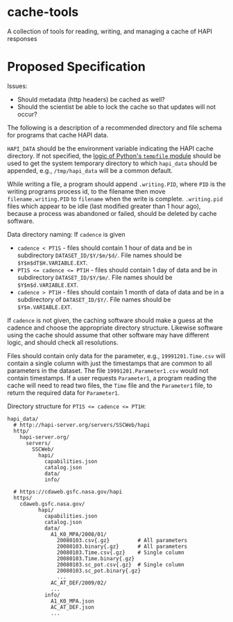 # cache-tools
A collection of tools for reading, writing, and managing a cache of HAPI responses

# Proposed Specification

Issues:
* Should metadata (http headers) be cached as well?
* Should the scientist be able to lock the cache so that updates will not occur?

The following is a description of a recommended directory and file schema for programs that cache HAPI data.

`HAPI_DATA` should be the environment variable indicating the HAPI cache directory. If not specified, the [logic of Python's `tempfile` module](https://stackoverflow.com/questions/847850/cross-platform-way-of-getting-temp-directory-in-python) should be used to get the system temporary directory to which `hapi_data` should be appended, e.g., `/tmp/hapi_data` will be a common default.

While writing a file, a program should append `.writing.PID`, where `PID` is the writing programs process id, to the filename then move `filename.writing.PID` to `filename` when the write is complete.  `.writing.pid` files which appear to be idle (last modified greater than 1 hour ago), because a process was abandoned or failed, should be deleted by cache software.

Data directory naming: If `cadence` is given

* `cadence < PT1S` - files should contain 1 hour of data and be in subdirectory `DATASET_ID/$Y/$m/$d/`. File names should be `$Y$m$dT$H.VARIABLE.EXT`.
* `PT1S <= cadence <= PT1H` - files should contain 1 day of data and be in subdirectory `DATASET_ID/$Y/$m/`. File names should be `$Y$m$d.VARIABLE.EXT`.
* `cadence > PT1H` - files should contain 1 month of data of data and be in a subdirectory of `DATASET_ID/$Y/`. File names should be `$Y$m.VARIABLE.EXT`.

If `cadence` is not given, the caching software should make a guess at the cadence and choose the appropriate directory structure.  Likewise software using the cache should assume that other software may have different logic, and should check all resolutions.

Files should contain only data for the parameter, e.g., `19991201.Time.csv` will contain a single column with just the timestamps that are common to all parameters in the dataset. The file `19991201.Parameter1.csv` would not contain timestamps. If a user requests `Parameter1`, a program reading the cache will need to read two files, the `Time` file and the `Parameter1` file, to return the required data for `Parameter1`.

Directory structure for `PT1S <= cadence <= PT1H`:

```
hapi_data/
  # http://hapi-server.org/servers/SSCWeb/hapi
  http/
    hapi-server.org/
      servers/
        SSCWeb/
          hapi/
            capabilities.json
            catalog.json
            data/
            info/
              
  # https://cdaweb.gsfc.nasa.gov/hapi
  https/
    cdaweb.gsfc.nasa.gov/
          hapi/
            capabilities.json
            catalog.json
            data/
              A1_K0_MPA/2008/01/
                20080103.csv{.gz}         # All parameters   
                20080103.binary{.gz}      # All parameters       
                20080103.Time.csv{.gz}    # Single column 
                20080103.Time.binary{.gz}
                20080103.sc_pot.csv{.gz}  # Single column 
                20080103.sc_pot.binary{.gz} 
                ...
              AC_AT_DEF/2009/02/
              ...              
            info/
              A1_K0_MPA.json
              AC_AT_DEF.json
              ...
```
